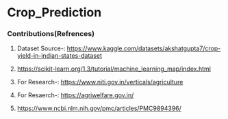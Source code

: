 # Crop_Prediction
### Contributions(Refrences)

1) Dataset Source-: https://www.kaggle.com/datasets/akshatgupta7/crop-yield-in-indian-states-dataset

2) https://scikit-learn.org/1.3/tutorial/machine_learning_map/index.html

3) For Research-: https://www.niti.gov.in/verticals/agriculture

4) For Resaerch-: https://agriwelfare.gov.in/

5) https://www.ncbi.nlm.nih.gov/pmc/articles/PMC9894396/
